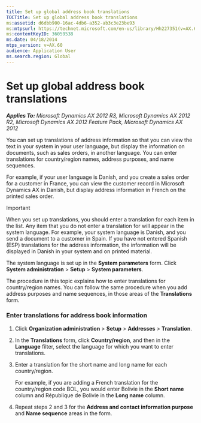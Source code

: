```yaml
---
title: Set up global address book translations
TOCTitle: Set up global address book translations
ms:assetid: d6dbb900-16ac-4db6-a352-ab3c3e23be93
ms:mtpsurl: https://technet.microsoft.com/en-us/library/Hh227351(v=AX.60)
ms:contentKeyID: 36059538
ms.date: 04/18/2014
mtps_version: v=AX.60
audience: Application User
ms.search.region: Global
---
```


# Set up global address book translations 


_**Applies To:** Microsoft Dynamics AX 2012 R3, Microsoft Dynamics AX 2012 R2, Microsoft Dynamics AX 2012 Feature Pack, Microsoft Dynamics AX 2012_

You can set up translations of address information so that you can view the text in your system in your user language, but display the information on documents, such as sales orders, in another language. You can enter translations for country/region names, address purposes, and name sequences.

For example, if your user language is Danish, and you create a sales order for a customer in France, you can view the customer record in Microsoft Dynamics AX in Danish, but display address information in French on the printed sales order.


> [!IMPORTANT]
> <P>When you set up translations, you should enter a translation for each item in the list. Any item that you do not enter a translation for will appear in the system language. For example, your system language is Danish, and you send a document to a customer in Spain. If you have not entered Spanish (ESP) translations for the address information, the information will be displayed in Danish in your system and on printed material.</P>
> <P>The system language is set up in the <STRONG>System parameters</STRONG> form. Click <STRONG>System administration</STRONG> &gt; <STRONG>Setup</STRONG> &gt; <STRONG>System parameters</STRONG>.</P>



The procedure in this topic explains how to enter translations for country/region names. You can follow the same procedure when you add address purposes and name sequences, in those areas of the **Translations** form.

### Enter translations for address book information

1.  Click **Organization administration** \> **Setup** \> **Addresses** \> **Translation**.

2.  In the **Translations** form, click **Country/region**, and then in the **Language** filter, select the language for which you want to enter translations.

3.  Enter a translation for the short name and long name for each country/region.
    
    For example, if you are adding a French translation for the country/region code BOL, you would enter Bolivie in the **Short name** column and République de Bolivie in the **Long name** column.

4.  Repeat steps 2 and 3 for the **Address and contact information purpose** and **Name sequence** areas in the form.

  


